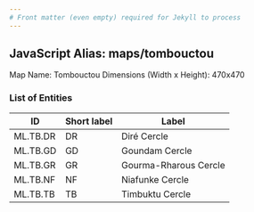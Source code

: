 ```yaml
---
# Front matter (even empty) required for Jekyll to process
---
```


## JavaScript Alias: maps/tombouctou

Map Name: Tombouctou
Dimensions (Width x Height): 470x470

### List of Entities

| ID       | Short label | Label                 |
| -------- | ----------- | --------------------- |
| ML.TB.DR | DR          | Diré Cercle           |
| ML.TB.GD | GD          | Goundam Cercle        |
| ML.TB.GR | GR          | Gourma-Rharous Cercle |
| ML.TB.NF | NF          | Niafunke Cercle       |
| ML.TB.TB | TB          | Timbuktu Cercle       |
